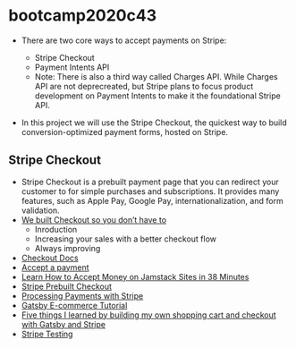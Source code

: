 # bootcamp2020c43

- There are two core ways to accept payments on Stripe:

  - Stripe Checkout
  - Payment Intents API
  - Note: There is also a third way called Charges API. While Charges API are not deprecreated, but Stripe plans to focus product development on Payment Intents to make it the foundational Stripe API.

- In this project we will use the Stripe Checkout, the quickest way to build conversion-optimized payment forms, hosted on Stripe.

## Stripe Checkout

- Stripe Checkout is a prebuilt payment page that you can redirect your customer to for simple purchases and subscriptions. It provides many features, such as Apple Pay, Google Pay, internationalization, and form validation.
- [We built Checkout so you don’t have to](https://stripe.com/blog/checkout)
  - Inroduction
  - Increasing your sales with a better checkout flow
  - Always improving
- [Checkout Docs](https://stripe.com/docs/payments/checkout)
- [Accept a payment](https://stripe.com/docs/payments/accept-a-payment?integration=elements)
- [Learn How to Accept Money on Jamstack Sites in 38 Minutes](https://www.netlify.com/blog/2020/04/13/learn-how-to-accept-money-on-jamstack-sites-in-38-minutes/)
- [Stripe Prebuilt Checkout](https://stripe.com/en-gb-us/payments/checkout)
- [Processing Payments with Stripe](https://www.gatsbyjs.com/docs/processing-payments-with-stripe/)
- [Gatsby E-commerce Tutorial](https://www.gatsbyjs.com/tutorial/ecommerce-tutorial/)
- [Five things I learned by building my own shopping cart and checkout with Gatsby and Stripe](https://dev.to/nhuynh1/five-things-i-learned-by-building-my-own-shopping-cart-and-checkout-with-gatsby-and-stripe-273k)
- [Stripe Testing](https://stripe.com/docs/testing)
